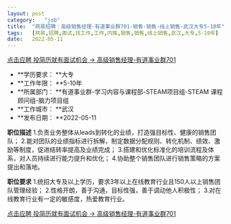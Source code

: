 ```yaml
---
layout:	post
category:	"job"
title:	"网易招聘：高级销售经理-有道事业群701-销售-销售-线上销售-武汉大专5-10年"
tags:	[网易,招聘,面试,找工作,工作,内推,销售,销售,线上销售,武汉,大专,5-10年]
date:	2022-05-11
---
```


[点击应聘 投简历就有面试机会 -> 高级销售经理-有道事业群701](http://mobile.bole.netease.com/bole/boleDetail?id=40191&employeeId=346f03c3cda5f04c&key=all)



- **学历要求： **大专
- **工作年限： **5-10年
- **所属部门： **有道事业群-学习内容与课程部-STEAM项目组-STEAM 课程顾问组-脑力项目组
- **工作城市： **武汉
- **发布日期： **2022-05-11



**职位描述**
1.负责业务整体从leads到转化的业绩，打造强目标性、健康的销售团队；
2.能对团队的业绩指标进行拆解，制定数据分配规则、转化机制、绩效、激励等制度，促进结转率提高及业绩完成；
3.搭建和优化标准化的培训流程及体系，对人员持续进行能力提升和优化；
4.协助整个销售团队进行销售策略的方案提出和落地。



**职位要求**
1.统招大专及以上学历，要求3年以上在线教育行业且150人以上销售团队管理经验；
2.性格开朗，善于沟通，目标性强，善于调动他人积极性；
3.对在线教育行业有一定的敏感度，热爱教育行业。



[点击应聘 投简历就有面试机会 -> 高级销售经理-有道事业群701](http://mobile.bole.netease.com/bole/boleDetail?id=40191&employeeId=346f03c3cda5f04c&key=all)